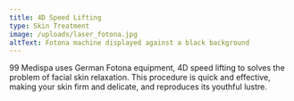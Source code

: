 ```yaml
---
title: 4D Speed Lifting
type: Skin Treatment
image: /uploads/laser_fotona.jpg
altText: Fotona machine displayed against a black background
---
```


99 Medispa uses German Fotona equipment, 4D speed lifting to solves the problem of facial skin relaxation. This procedure is quick and effective, making your skin firm and delicate, and reproduces its youthful lustre.
